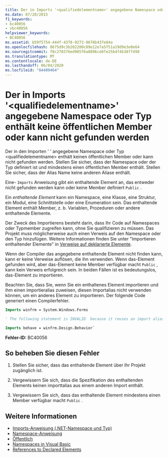 ```yaml
---
title: Der in Imports '<qualifiedelementname>' angegebene Namespace oder Typ enthält keine öffentlichen Member oder kann nicht gefunden werden
ms.date: 07/20/2015
f1_keywords:
- bc40056
- vbc40056
helpviewer_keywords:
- BC40056
ms.assetid: b59f5754-444f-4378-9272-9678b437e84a
ms.openlocfilehash: 8675d9c3b202200c89e12e7a5f51a19d9e3e0e64
ms.sourcegitcommit: f8c270376ed905f6a8896ce0fe25b4f4b38ff498
ms.translationtype: MT
ms.contentlocale: de-DE
ms.lasthandoff: 06/04/2020
ms.locfileid: "84409464"
---
```

# <a name="namespace-or-type-specified-in-the-imports-qualifiedelementname-doesnt-contain-any-public-member-or-cannot-be-found"></a>Der in Imports '\<qualifiedelementname>' angegebene Namespace oder Typ enthält keine öffentlichen Member oder kann nicht gefunden werden

Der in den Importen ' ' angegebene Namespace oder Typ \<qualifiedelementname> enthält keinen öffentlichen Member oder kann nicht gefunden werden. Stellen Sie sicher, dass der Namespace oder der Typ definiert ist und mindestens einen öffentlichen Member enthält. Stellen Sie sicher, dass der Alias Name keine anderen Aliase enthält.

Eine- `Imports` Anweisung gibt ein enthaltende Element an, das entweder nicht gefunden werden kann oder keine Member definiert `Public` .

Ein *enthaltende Element* kann ein Namespace, eine Klasse, eine Struktur, ein Modul, eine Schnittstelle oder eine Enumeration sein. Das enthaltende Element enthält Member, z. b. Variablen, Prozeduren oder andere enthaltende Elemente.

Der Zweck des Importierens besteht darin, dass Ihr Code auf Namespaces oder Typmember zugreifen kann, ohne Sie qualifizieren zu müssen. Das Projekt muss möglicherweise auch einen Verweis auf den Namespace oder den Typ hinzufügen. Weitere Informationen finden Sie unter "Importieren enthaltender Elemente" in [Verweise auf deklarierte Elemente](../../programming-guide/language-features/declared-elements/references-to-declared-elements.md).

Wenn der Compiler das angegebene enthaltende Element nicht finden kann, kann er keine Verweise auflösen, die ihn verwenden. Wenn das-Element gefunden wird, aber das-Element keine Member verfügbar macht `Public` , kann kein Verweis erfolgreich sein. In beiden Fällen ist es bedeutungslos, das-Element zu importieren.

Beachten Sie, dass Sie, wenn Sie ein enthaltenes Element importieren und ihm einen importieralias zuweisen, diesen Importalias nicht verwenden können, um ein anderes Element zu importieren. Der folgende Code generiert einen Compilerfehler.

```vb
Imports winfrm = System.Windows.Forms

' The following statement is INVALID  because it reuses an import alias.

Imports behave = winfrm.Design.Behavior`
```

**Fehler-ID:** BC40056

## <a name="to-correct-this-error"></a>So beheben Sie diesen Fehler

1. Stellen Sie sicher, dass das enthaltende Element über Ihr Projekt zugänglich ist.

2. Vergewissern Sie sich, dass die Spezifikation des enthaltenden Elements keinen importtalias aus einem anderen Import enthält.

3. Vergewissern Sie sich, dass das enthaltende Element mindestens einen Member verfügbar macht `Public` .

## <a name="see-also"></a>Weitere Informationen

- [Imports-Anweisung (.NET-Namespace und Typ)](../statements/imports-statement-net-namespace-and-type.md)
- [Namespace-Anweisung](../statements/namespace-statement.md)
- [Öffentlich](../modifiers/public.md)
- [Namespaces in Visual Basic](../../programming-guide/program-structure/namespaces.md)
- [References to Declared Elements](../../programming-guide/language-features/declared-elements/references-to-declared-elements.md)

